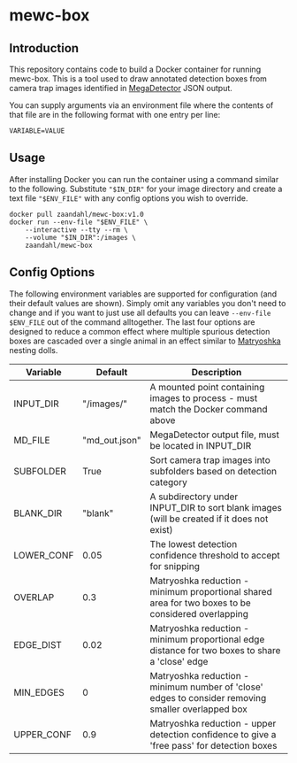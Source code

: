 # mewc-box

## Introduction
This repository contains code to build a Docker container for running mewc-box. This is a tool used to draw annotated detection boxes from camera trap images identified in  [MegaDetector](https://github.com/microsoft/CameraTraps/blob/main/megadetector.md) JSON output. 

You can supply arguments via an environment file where the contents of that file are in the following format with one entry per line:
```
VARIABLE=VALUE
```

## Usage

After installing Docker you can run the container using a command similar to the following. Substitute `"$IN_DIR"` for your image directory and create a text file `"$ENV_FILE"` with any config options you wish to override. 

```
docker pull zaandahl/mewc-box:v1.0
docker run --env-file "$ENV_FILE" \
    --interactive --tty --rm \
    --volume "$IN_DIR":/images \
    zaandahl/mewc-box
```

## Config Options

The following environment variables are supported for configuration (and their default values are shown). Simply omit any variables you don't need to change and if you want to just use all defaults you can leave `--env-file $ENV_FILE` out of the command alltogether. The last four options are designed to reduce a common effect where multiple spurious detection boxes are cascaded over a single animal in an effect similar to [Matryoshka](https://en.wikipedia.org/wiki/Matryoshka_doll) nesting dolls. 

| Variable | Default | Description |
| ---------|---------|------------ |
| INPUT_DIR | "/images/" | A mounted point containing images to process - must match the Docker command above |
| MD_FILE | "md_out.json" | MegaDetector output file, must be located in INPUT_DIR |
| SUBFOLDER | True | Sort camera trap images into subfolders based on detection category |
| BLANK_DIR | "blank" | A subdirectory under INPUT_DIR to sort blank images (will be created if it does not exist) |
| LOWER_CONF | 0.05 | The lowest detection confidence threshold to accept for snipping |
| OVERLAP | 0.3 | Matryoshka reduction - minimum proportional shared area for two boxes to be considered overlapping  |
| EDGE_DIST | 0.02 | Matryoshka reduction - minimum proportional edge distance for two boxes to share a 'close' edge |
| MIN_EDGES | 0 | Matryoshka reduction - minimum number of 'close' edges to consider removing smaller overlapped box |
| UPPER_CONF | 0.9 | Matryoshka reduction - upper detection confidence to give a 'free pass' for detection boxes|

